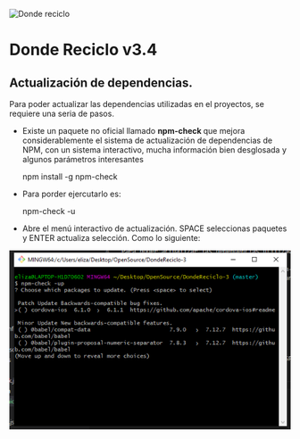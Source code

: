 ![Donde reciclo](src/assets/img/generico.png)
 # Donde Reciclo v3.4

## Actualización de dependencias.

Para poder actualizar las dependencias utilizadas en el proyectos, se requiere una seria de pasos.

- Existe un paquete no oficial llamado <b> npm-check </b> que mejora considerablemente el sistema de actualización de dependencias de NPM, con un sistema interactivo, mucha información bien desglosada y algunos parámetros interesantes

    npm install -g npm-check

- Para porder ejercutarlo es:

    npm-check -u 

- Abre el menú interactivo de actualización. SPACE seleccionas paquetes y ENTER actualiza selección. Como lo siguiente:


![Donde reciclo](src/assets/img/Act-Dep.png)

